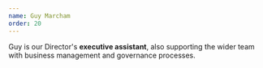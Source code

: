 ```yaml
---
name: Guy Marcham
order: 20
---
```


Guy is our Director's **executive assistant**, also supporting the wider team with business management and governance processes.
